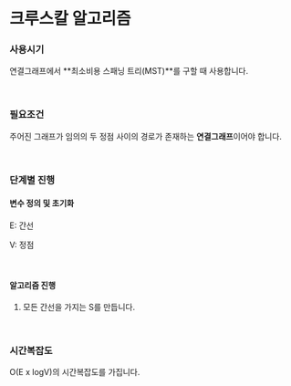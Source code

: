 # 크루스칼 알고리즘

### 사용시기

연결그래프에서 **최소비용 스패닝 트리(MST)**를 구할 때 사용합니다.

<br>

### 필요조건

주어진 그래프가 임의의 두 정점 사이의 경로가 존재하는 **연결그래프**이어야 합니다.

<br>

### 단계별 진행

#### 변수 정의 및 초기화

E: 간선

V: 정점

<br>

#### 알고리즘 진행

1. 모든 간선을 가지는 S를 만듭니다.

<br>

### 시간복잡도

O(E x logV)의 시간복잡도를 가집니다.